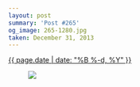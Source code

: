 ```yaml
---
layout: post
summary: 'Post #265'
og_image: 265-1280.jpg
taken: December 31, 2013
---
```


<div class="post">
 <time>
  <a href="/265">
   {{ page.date | date: "%B %-d, %Y" }}
  </a>
 </time>
 <a href="/265">
  <figure data-taken="12/31/2013">
   <img sizes="(min-width: 700px) 50vw, calc(100vw - 2rem)" src="{{ site.assets_url }}/265-640.jpg" srcset="{{ site.assets_url }}/265-1280.jpg 1280w, {{ site.assets_url }}/265-960.jpg 960w, {{ site.assets_url }}/265-640.jpg 640w, {{ site.assets_url }}/265-320.jpg 320w"/>
  </figure>
 </a>
</div>
